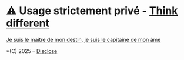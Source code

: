 # ⚠️ Usage strictement privé  - [Think different](https://youtu.be/JHFrR6sD6gw?si=4lZNLp5rvtaKNM9p)

[Je suis le maitre de mon destin, je suis le capitaine de mon âme](https://youtu.be/x5dTDpqXrfk?si=1JOMbtV6fILykcJU)
 
*(C) 2025 – [Disclose](https://disclose.ngo/fr)  
